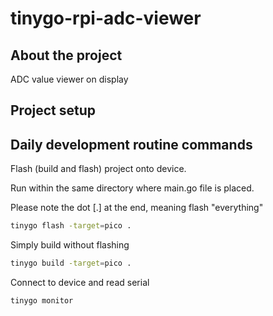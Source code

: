 # tinygo-rpi-adc-viewer

## About the project

ADC value viewer on display

## Project setup

## Daily development routine commands

Flash (build and flash) project onto device.

Run within the same directory where main.go file is placed.

Please note the dot [.] at the end, meaning flash "everything"

```bash
tinygo flash -target=pico .
```

Simply build without flashing

```bash
tinygo build -target=pico .
```

Connect to device and read serial

```bash
tinygo monitor
```
